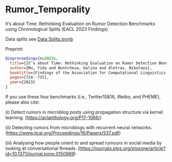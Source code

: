 # Rumor_Temporality

It’s about Time: Rethinking Evaluation on Rumor Detection Benchmarks using Chronological Splits (EACL 2023 Findings)

Data splits see [Data Splits.ipynb](https://github.com/YIDAMU/Rumor_Benchmarks_Temporality/blob/main/Data%20Splits.ipynb)

Preprint:
```bibtex
@inproceedings{mu2023s,
  title={It’s about Time: Rethinking Evaluation on Rumor Detection Benchmarks using Chronological Splits},
  author={Mu, Yida and Bontcheva, Kalina and Aletras, Nikolaos},
  booktitle={Findings of the Association for Computational Linguistics: EACL 2023},
  pages={724--731},
  year={2023}
}

```


If you use these four benchmarks (i.e., Twitter15&16, Weibo, and PHEME), please also cite:

(i) Detect rumors in microblog posts using propagation structure via kernel learning. (https://aclanthology.org/P17-1066/)

(ii) Detecting rumors from microblogs with recurrent neural networks. (https://www.ijcai.org/Proceedings/16/Papers/537.pdf)

(iii) Analysing how people orient to and spread rumours in social media by looking at conversational threads. (https://journals.plos.org/plosone/article?id=10.1371/journal.pone.0150989)

